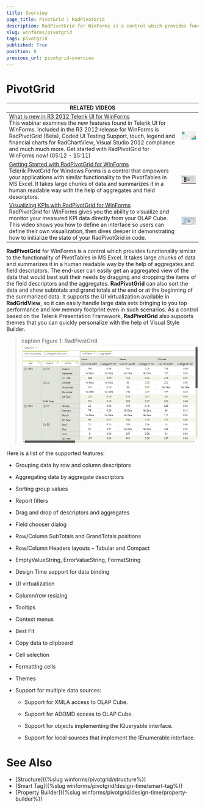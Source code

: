 ```yaml
---
title: Overview
page_title: PivotGrid | RadPivotGrid
description: RadPivotGrid for WinForms is a control which provides functionality similar to the functionality of PivotTables in MS Excel.  
slug: winforms/pivotgrid
tags: pivotgrid
published: True
position: 0
previous_url: pivotgrid-overview
---
```


# PivotGrid

| RELATED VIDEOS |  |
| ------ | --- |
|[What is new in R3 2012 Telerik UI for WinForms](http://www.telerik.com/videos/winforms/what-is-new-in-q3-2012-radcontrols-for-winforms)<br>This webinar examines the new features found in Telerik UI for WinForms. Included in the R3 2012 release for WinForms is RadPivotGrid (Beta), Coded UI Testing Support, touch, legend and financial charts for RadChartView, Visual Studio 2012 compliance and much much more. Get started with RadPivotGrid for WinForms now! (05:12 - 15:11)|![webinar Q 32012](images/webinarQ32012.png)|
|[Getting Started with RadPivotGrid for WinForms](http://www.telerik.com/videos/devcraft/getting-started-with-radpivotgrid-for-winforms)<br>Telerik PivotGrid for Windows Forms is a control that empowers your applications with similar functionality to the PivotTables in MS Excel. It takes large chunks of data and summarizes it in a human readable way with the help of aggregates and field descriptors.|![pivot-overview-001](images/pivot-overview-001.png)|
|[Visualizing KPIs with RadPivotGrid for WinForms](http://www.telerik.com/videos/winforms/visualizing-kpis-with-radpivotgrid-for-winforms)<br>RadPivotGrid for WinForms gives you the ability to visualize and monitor your measured KPI data directly from your OLAP Cube. This video shows you how to define an interface so users can define their own visualization, then dives deeper in demonstrating how to initialize the state of your RadPivotGrid in code.|![pivotgrid-overview 002](images/pivotgrid-overview002.png)|

**RadPivotGrid** for WinForms is a control which provides functionality similar to the functionality of PivotTables in MS Excel. It takes large chunks of data and summarizes it in a human readable way by the help of aggregates and field descriptors. The end-user can easily get an aggregated view of the data that would best suit their needs by dragging and dropping the items of the field descriptors and the aggregates. **RadPivotGrid** can also sort the data and show subtotals and grand totals at the end or at the beginning of the summarized data. It supports the UI virtualization available in **RadGridView**, so it can easily handle large data sets bringing to you top performance and low memory footprint even in such scenarios. As a control based on the Telerik Presentation Framework, **RadPivotGrid** also supports themes that you can quickly personalize with the help of Visual Style Builder.

>caption Figure 1: RadPivotGrid
![pivotgrid-overview 001](images/pivotgrid-overview001.png)

Here is a list of the supported features:  

* Grouping data by row and column descriptors

* Aggregating data by aggregate descriptors

* Sorting group values

* Report filters

* Drag and drop of descriptors and aggregates

* Field chooser dialog

* Row/Column SubTotals and GrandTotals positions

* Row/Column Headers layouts – Tabular and Compact

* EmptyValueString, ErrorValueString, FormatString

* Design Time support for data binding

* UI virtualization

* Column/row resizing

* Tooltips

* Context menus

* Best Fit

* Copy data to clipboard

* Cell selection

* Formatting cells

* Themes

* Support for multiple data sources: 

  * Support for XMLA access to OLAP Cube.

  * Support for ADOMD access to OLAP Cube.
  
  * Support for objects implementing the IQueryable interface.

  * Support for local sources that implement the IEnumerable interface.

# See Also

* [Structure]({%slug winforms/pivotgrid/structure%})
* [Smart Tag]({%slug winforms/pivotgrid/design-time/smart-tag%})
* [Property Builder]({%slug winforms/pivotgrid/design-time/property-builder%})